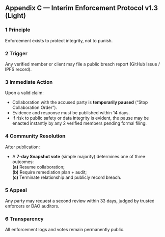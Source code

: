 ## Appendix C — Interim Enforcement Protocol v1.3 (Light)

### 1 Principle
Enforcement exists to protect integrity, not to punish.

### 2 Trigger
Any verified member or client may file a public breach report (GitHub Issue / IPFS record).

### 3 Immediate Action
Upon a valid claim:
- Collaboration with the accused party is **temporarily paused** (“Stop Collaboration Order”).
- Evidence and response must be published within 14 days.
- If risk to public safety or data integrity is evident, the pause may be enacted instantly by any 2 verified members pending formal filing.

### 4 Community Resolution
After publication:
- A **7-day Snapshot vote** (simple majority) determines one of three outcomes:  
  **(a)** Resume collaboration;  
  **(b)** Require remediation plan + audit;  
  **(c)** Terminate relationship and publicly record breach.

### 5 Appeal
Any party may request a second review within 33 days, judged by trusted enforcers or DAO auditors.

### 6 Transparency
All enforcement logs and votes remain permanently public.